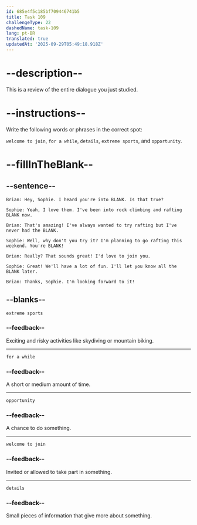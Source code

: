 ```yaml
---
id: 685e4f5c185bf709446741b5
title: Task 109
challengeType: 22
dashedName: task-109
lang: pt-BR
translated: true
updatedAt: '2025-09-29T05:49:18.918Z'
---
```


<!-- REVIEW -->

# --description--

This is a review of the entire dialogue you just studied.

# --instructions--

Write the following words or phrases in the correct spot:

`welcome to join`, `for a while`, `details`, `extreme sports`, and `opportunity`.

# --fillInTheBlank--

## --sentence--

`Brian: Hey, Sophie. I heard you're into BLANK. Is that true?`

`Sophie: Yeah, I love them. I've been into rock climbing and rafting BLANK now.`

`Brian: That's amazing! I've always wanted to try rafting but I've never had the BLANK.`

`Sophie: Well, why don't you try it? I'm planning to go rafting this weekend. You're BLANK!`

`Brian: Really? That sounds great! I'd love to join you.`

`Sophie: Great! We'll have a lot of fun. I'll let you know all the BLANK later.`

`Brian: Thanks, Sophie. I'm looking forward to it!`

## --blanks--

`extreme sports`

### --feedback--

Exciting and risky activities like skydiving or mountain biking.

---

`for a while`

### --feedback--

A short or medium amount of time.

---

`opportunity`

### --feedback--

A chance to do something.

---

`welcome to join`

### --feedback--

Invited or allowed to take part in something.

---

`details`

### --feedback--

Small pieces of information that give more about something.
